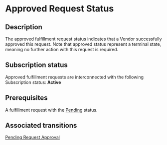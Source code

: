# Approved Request Status
## Description
The approved fulfillment request status indicates that a Vendor successfully approved this request. Note that approved status represent a terminal state, meaning no further action with this request is required.
## Subscription status
Approved fulfillment requests are interconnected with the following Subscription status:
**Active**
## Prerequisites
A fulfillment request with the [Pending](pending.html) status.
## Associated transitions
[Pending Request Approval](t11-pending-approved.html)